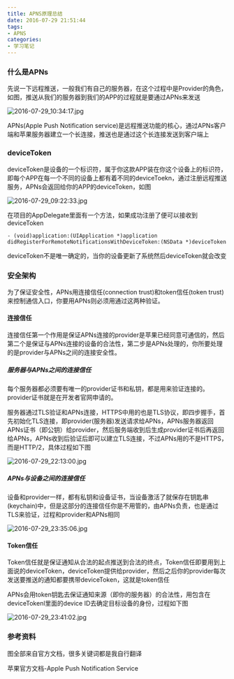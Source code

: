 ```yaml
---
title: APNS原理总结
date: 2016-07-29 21:51:44
tags:
- APNS
categories:
- 学习笔记
---
```


### 什么是APNs
先说一下远程推送，一般我们有自己的服务器，在这个过程中是Provider的角色，如图，推送从我们的服务器到我们的APP的过程就是要通过APNs来发送

<!-- more -->

![2016-07-29_10:34:17.jpg](http://7xsnb0.com1.z0.glb.clouddn.com/2016-07-29_10:34:17.jpg)

APNs(Apple Push Notification service)是远程推送功能的核心，通过APNs客户端和苹果服务器建立一个长连接，推送也是通过这个长连接发送到客户端上

### deviceToken
deviceToken是设备的一个标识符，属于你这款APP装在你这个设备上的标识符，即每个APP在每一个不同的设备上都有着不同的deviceToekn，通过注册远程推送服务，APNs会返回给你的APP的deviceToken，如图

![2016-07-29_09:22:33.jpg](http://7xsnb0.com1.z0.glb.clouddn.com/2016-07-29_09:22:33.jpg)

在项目的AppDelegate里面有一个方法，如果成功注册了便可以接收到deviceToken

```
- (void)application:(UIApplication *)application didRegisterForRemoteNotificationsWithDeviceToken:(NSData *)deviceToken
```
deviceToken不是唯一确定的，当你的设备更新了系统然后deviceToken就会改变

### 安全架构
为了保证安全性，APNs用连接信任(connection trust)和token信任(token trust)来控制通信入口，你要用APNs则必须用通过这两种验证。

#### 连接信任
连接信任第一个作用是保证APNs连接的provider是苹果已经同意可通信的，然后第二个是保证与APNs连接的设备的合法性，第二步是APNs处理的，你所要处理的是provider与APNs之间的连接安全性。

##### 服务器与APNs之间的连接信任
每个服务器都必须要有唯一的provider证书和私钥，都是用来验证连接的。provider证书就是在开发者官网申请的。

服务器通过TLS验证和APNs连接，HTTPS中用的也是TLS协议，即四步握手，首先初始化TLS连接，即provider(服务器)发送请求给APNs，APNs服务器返回APNs证书（即公钥）给provider，然后服务端收到后生成provider证书后再返回给APNs，APNs收到后验证后即可以建立TLS连接，不过APNs用的不是HTTPS，而是HTTP/2，具体过程如下图

![2016-07-29_22:13:00.jpg](http://7xsnb0.com1.z0.glb.clouddn.com/2016-07-29_22:13:00.jpg)

##### APNs与设备之间的连接信任
设备和provider一样，都有私钥和设备证书，当设备激活了就保存在钥匙串(keychain)中，但是这部分的连接信任你是不用管的，由APNs负责，也是通过TLS来验证，过程和provider和APNs相同

![2016-07-29_23:35:06.jpg](http://7xsnb0.com1.z0.glb.clouddn.com/2016-07-29_23:35:06.jpg)

#### Token信任
Token信任就是保证通知从合法的起点推送到合法的终点，Token信任即要用到上面说的deviceToken，deviceToken提供给provider，然后之后你的provider每次发送要推送的通知都要携带deviceToken，这就是token信任

APNs会用token钥匙去保证通知来源（即你的服务器）的合法性，用包含在deviceTokenl里面的device ID去确定目标设备的身份，过程如下图

![2016-07-29_23:41:02.jpg](http://7xsnb0.com1.z0.glb.clouddn.com/2016-07-29_23:41:02.jpg)

### 参考资料
图全部来自官方文档，很多关键词都是我自行翻译

苹果官方文档-Apple Push Notification Service

